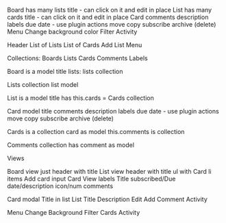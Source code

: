 Board 
  has many lists
  title - can click on it and edit in place
List 
  has many cards
  title - can click on it and edit in place
Card
  comments
  description
  labels
  due date - use plugin
  actions
    move
    copy
    subscribe
    archive (delete)
Menu
  Change background color
  Filter
  Activity
  
Header
List of Lists
  List of Cards
Add List
Menu

Collections:
Boards
Lists
Cards
Comments
Labels

Board is a model
  title
  lists: lists collection
  
Lists collection
  list model

List is a model
  title
  has this.cards = Cards collection
  
Card model
  title
  comments
  description
  labels
  due date - use plugin
  actions
    move
    copy
    subscribe
    archive (delete)
  
Cards is a collection
  card as model
    this.comments is collection
  
Comments collection
  has comment as model
  
Views

Board view
  just header with title
List view
  header with title
  ul with Card li items
  Add card input
Card View
  labels
  Title
  subscribed/Due date/description icon/num comments
  
Card modal
  Title
  in list List Title
  Description Edit
  Add Comment
  Activity
  

Menu
  Change Background
  Filter Cards
  Activity
